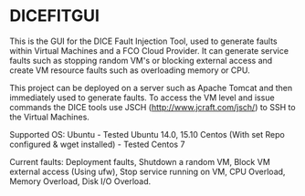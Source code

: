 # DICEFITGUI
This is the GUI for the  DICE Fault Injection Tool, used to generate faults within Virtual Machines and a FCO Cloud Provider. It can generate service faults such as stopping random VM's or blocking external access and create VM resource faults such as overloading memory or CPU. 

This project can be deployed on a server such as Apache Tomcat and then immediately used to generate faults.
To access the VM level and issue commands the DICE tools use JSCH (http://www.jcraft.com/jsch/) to SSH to the Virtual Machines. 

Supported OS:
Ubuntu - Tested Ubuntu 14.0, 15.10
Centos (With set Repo configured & wget installed) - Tested Centos 7

Current faults:
Deployment faults, 
Shutdown a random VM, 
Block VM external access (Using ufw), 
Stop service running on VM, 
CPU Overload, 
Memory Overload, 
Disk I/O Overload.
